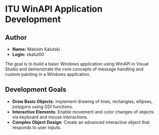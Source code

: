 # ITU WinAPI Application Development

## Author

- **Name:** Maksim Kalutski
- **Login:** xkalut00

The goal is to build a basic Windows application using WinAPI in Visual Studio and demonstrate the core concepts of
message handling and custom painting in a Windows application.

## Development Goals
- **Draw Basic Objects**: Implement drawing of lines, rectangles, ellipses, polygons using GDI functions.
- **Interactive Elements**: Enable movement and color changes of objects via keyboard and mouse interactions.
- **Complex Object Design**: Create an advanced interactive object that responds to user inputs.
